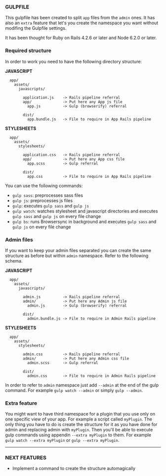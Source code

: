 ### GULPFILE ###

This gulpfile has been created to split `app` files from the `admin` ones. It has also an `extra` feature that let's you create the namespace you want without modifing the Gulpfile settings.

It has been thought for Ruby on Rails 4.2.6 or later and Node 6.2.0 or later.

### Required structure ###

In order to work you need to have the following directory structure:

**JAVASCRIPT**
```
  app/
    assets/
      javascripts/

        application.js    -> Rails pipeline referral
        app/              -> Put here any App js file
          app.js          -> Gulp (browserify) referral

        dist/
          app.bundle.js   -> File to require in App Rails pipeline
```

**STYLESHEETS**
```
  app/
    assets/
      stylesheets/

        application.css   -> Rails pipeline referral
        app/              -> Put here any App css file
          app.scss        -> Gulp referral

        dist/
          app.css         -> File to require in App Rails pipeline
```

You can use the following commands:

* `gulp sass`: preprocesses sass files
* `gulp js`: preprocesses js files
* `gulp`: executes `gulp sass` and `gulp js`
* `gulp watch`: watches stylesheet and javascript directories and executes `gulp sass` and `gulp js` on every file change
* `gulp bs`: runs Browsersync in background and executes `gulp sass` and `gulp js` on every file change

### Admin files ###

If you want to keep your admin files separated you can create the same structure as before but within `admin` namespace. Refer to the following schema.

**JAVASCRIPT**
```
  app/
    assets/
      javascripts/

        admin.js          -> Rails pipeline referral
        admin/            -> Put here any Admin js file
          admin.js        -> Gulp (browserify) referral

        dist/
          admin.bundle.js -> File to require in Admin Rails pipeline
```

**STYLESHEETS**
```
  app/
    assets/
      stylesheets/

        admin.css         -> Rails pipeline referral
        admin/            -> Put here any Admin css file
          admin.scss      -> Gulp referral

        dist/
          admin.css       -> File to require in Admin Rails pipeline
```

In order to refer to `admin` namespace just add `--admin` at the end of the gulp command. For example `gulp watch --admin` or  simply `gulp --admin`.

### Extra feature ###

You might want to have third namespace for a plugin that you use only on one specific view of your app. For example a script called `myPlugin`. The only thing you have to do is create the structure for it as you have done for admin and replacing admin with `myPlugin`. Then you'll be able to execute gulp commands using appendin `--extra myPlugin` to them. For example `gulp watch --extra myPlugin` or `gulp --extra myPlugin`.

----

### NEXT FEATURES ###
* Implement a command to create the structure automagically
